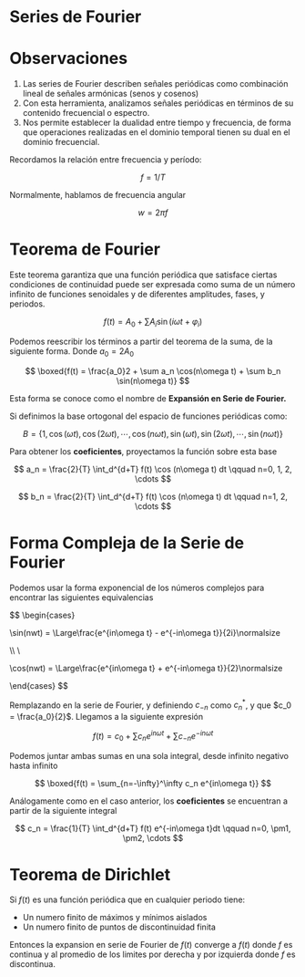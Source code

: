 # Series de Fourier

# Observaciones

1. Las series de Fourier describen señales periódicas como combinación lineal de señales armónicas (senos y cosenos)
2. Con esta herramienta, analizamos señales periódicas en términos de su contenido frecuencial o espectro.
3. Nos permite establecer la dualidad entre tiempo y frecuencia, de forma que operaciones realizadas en el dominio temporal tienen su dual en el dominio frecuencial.

Recordamos la relación entre frecuencia y período:

$$
f = 1/T
$$

Normalmente, hablamos de frecuencia angular

$$
w = 2\pi f
$$

# Teorema de Fourier

Este teorema garantiza que una función periódica que satisface ciertas condiciones de continuidad puede ser expresada como suma de un número infinito de funciones senoidales y de diferentes amplitudes, fases, y periodos.

$$
f(t) = A_0 + \sum A_i \sin(i\omega t + \varphi_i)
$$

Podemos reescribir los términos a partir del teorema de la suma, de la siguiente forma. Donde $a_0 = 2A_0$

$$
\boxed{f(t) = \frac{a_0}2 + \sum a_n \cos(n\omega t) + \sum b_n \sin(n\omega t)}
$$

Esta forma se conoce como el nombre de **Expansión en Serie de Fourier.**

Si definimos la base ortogonal del espacio de funciones periódicas como:

$$
B = \{1, \cos(\omega t), \cos(2\omega t), \cdots, \cos(n\omega t), \sin(\omega t), \sin(2\omega t), \cdots, \sin(n\omega t)\}
$$

Para obtener los **coeficientes**, proyectamos la función sobre esta base

$$
a_n = \frac{2}{T} \int_d^{d+T} f(t) \cos (n\omega t) dt \qquad n=0, 1, 2, \cdots
$$

$$
b_n = \frac{2}{T} \int_d^{d+T} f(t) \cos (n\omega t) dt \qquad n=1, 2, \cdots
$$

# Forma Compleja de la Serie de Fourier

Podemos usar la forma exponencial de los números complejos para encontrar las siguientes equivalencias

$$
\begin{cases}

\sin(nwt) = \Large\frac{e^{in\omega t} - e^{-in\omega t}}{2i}\normalsize

\\\ \\

\cos(nwt) = \Large\frac{e^{in\omega t} + e^{-in\omega t}}{2}\normalsize

\end{cases}
$$

Remplazando en la serie de Fourier, y definiendo $c_{-n}$ como $c^*_n$, y que $c_0 = \frac{a_0}{2}$. Llegamos a la siguiente expresión

$$
f(t) = c_0 +\sum c_n e^{in\omega t} + \sum c_{-n} e^{-in\omega t}
$$

Podemos juntar ambas sumas en una sola integral, desde infinito negativo hasta infinito

$$
\boxed{f(t) = \sum_{n=-\infty}^\infty c_n e^{in\omega t}}
$$

Análogamente como en el caso anterior, los **coeficientes** se encuentran a partir de la siguiente integral

$$
c_n = \frac{1}{T} \int_d^{d+T} f(t) e^{-in\omega t}dt \qquad n=0, \pm1, \pm2, \cdots
$$

# Teorema de Dirichlet

Si $f(t)$ es una función periódica que en cualquier periodo tiene:

- Un numero finito de máximos y mínimos aislados
- Un numero finito de puntos de discontinuidad finita

Entonces la expansion en serie de Fourier de $f(t)$ converge a $f(t)$ donde $f$ es continua y al promedio de los limites por derecha y por izquierda donde $f$ es discontinua.